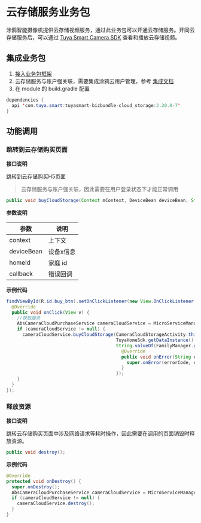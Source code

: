 # 云存储服务业务包

涂鸦智能摄像机提供云存储视频服务，通过此业务包可以开通云存储服务。开同云存储服务后，可以通过 [Tuya Smart Camera SDK](https://tuyainc.github.io/tuyasmart_home_android_sdk_doc/zh-hans/resource/ipc/cloud_video.html#%E4%BA%91%E5%AD%98%E5%82%A8) 查看和播放云存储视频。

## 集成业务包

1. [接入业务包框架](./access.md)
2. 云存储服务与账户强关联，需要集成涂鸦云用户管理，参考 [集成文档](https://tuyainc.github.io/tuyasmart_home_android_sdk_doc/zh-hans/resource/User.html)
3. 在 module 的 build.gradle 配置


```java
dependencies {
  api 'com.tuya.smart:tuyasmart-bizbundle-cloud_storage:3.20.0-7'
}
```

## 功能调用

### 跳转到云存储购买页面

**接口说明**

跳转到云存储购买H5页面

> 云存储服务与账户强关联，因此需要在用户登录状态下才能正常调用

```java
public void buyCloudStorage(Context mContext, DeviceBean deviceBean, String homeId, AbsCloudCallback callback);
```

**参数说明**

| 参数       | 说明      |
| ---------- | --------- |
| context    | 上下文    |
| deviceBean | 设备x信息 |
| homeId     | 家庭 id   |
| callback   | 错误回调  |

**示例代码**

```java
findViewById(R.id.buy_btn).setOnClickListener(new View.OnClickListener() {
  @Override
  public void onClick(View v) {
    //获取服务
    AbsCameraCloudPurchaseService cameraCloudService = MicroServiceManager.getInstance().findServiceByInterface(AbsCameraCloudPurchaseService.class.getName());
    if (cameraCloudService != null) {
      cameraCloudService.buyCloudStorage(CameraCloudStorageActivity.this,
                                         TuyaHomeSdk.getDataInstance().getDeviceBean(devId),
                                         String.valueOf(FamilyManager.getInstance().getCurrentHomeId()), new AbsCloudCallback() {
                                           @Override
                                           public void onError(String errorCode, String errorMessage) {
                                             super.onError(errorCode, errorMessage);
                                           }
                                         });
    }
  }
});
```

### 释放资源

**接口说明**

跳转云存储购买页面中涉及网络请求等耗时操作，因此需要在调用的页面销毁时释放资源。

```java
public void destroy();
```

**示例代码**

```java
@Override
protected void onDestroy() {
  super.onDestroy();
  AbsCameraCloudPurchaseService cameraCloudService = MicroServiceManager.getInstance().findServiceByInterface(AbsCameraCloudPurchaseService.class.getName());
  if (cameraCloudService != null) {
  	cameraCloudService.destroy();
  }
}
```
